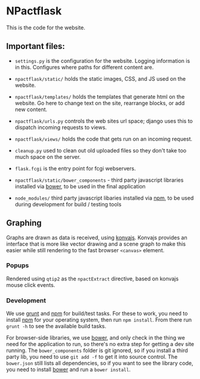# NPactflask

This is the code for the website.

## Important files:

* `settings.py` is the configuration for the website. Logging information is in this. Configures where paths for different content are.

* `npactflask/static/` holds the static images, CSS, and JS used on the
  website.

* `npactflask/templates/` holds the templates that generate html on the
  website. Go here to change text on the site, rearrange blocks, or
  add new content.

* `npactflask/urls.py` controls the web sites url space; django uses
  this to dispatch incoming requests to views.

* `npactflask/views/` holds the code that gets run on an
  incoming request.

* `cleanup.py` used to clean out old uploaded files so they
  don't take too much space on the server.

* `flask.fcgi` is the entry point for fcgi webservers.

* `npactflask/static/bower_components` - third party javascript
  libraries installed via [bower][], to be used in the final
  application

* `node_modules/` third party javascript libaries installed via
  [npm][], to be used during development for build / testing tools

[bower]: http://bower.io/
[npm]: https://www.npmjs.org/

## Graphing

Graphs are drawn as data is received, using
[konvajs](http://konvajs.github.io/). Konvajs provides an interface
that is more like vector drawing and a scene graph to make this easier
while still rendering to the fast browser `<canvas>` element.



### Popups

Rendered using `qtip2` as the `npactExtract` directive, based on
konvajs mouse click events.

### Development

We use [grunt][] and [npm][] for build/test tasks. For these to work,
you need to install [npm][] for your operating system, then run `npm
install`. From there run `grunt -h` to see the available build tasks.

For browser-side libraries, we use [bower][], and only check in the
thing we need for the application to run, so there's no extra step for
getting a dev site running. The `bower_components` folder is git
ignored, so if you install a third party lib, you need to use `git add
-f` to get it into source control. The `bower.json` still lists all
dependencies, so if you want to see the library code, you need to
install [bower][] and run a `bower install`.

[grunt]: http://gruntjs.com/
